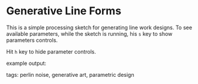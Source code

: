 # Generative Line Forms 
This is a simple processing sketch for generating line work designs. To see available parameters, while the sketch is running, his `s` key to show parameters controls.

Hit `h` key to hide parameter controls.

example output:


tags: perlin noise, generative art, parametric design
